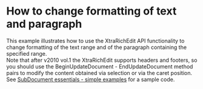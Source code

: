 # How to change formatting of text and paragraph


<p>This example illustrates how to use the XtraRichEdit API functionality to change formatting of the text range and of the paragraph containing the specified range.<br />
Note that after v2010 vol.1 the XtraRichEdit supports headers and footers, so you should use the  BeginUpdateDocument - EndUpdateDocument method pairs to modify the content obtained via selection or via the caret position. See <a href="https://www.devexpress.com/Support/Center/p/E2265">SubDocument essentials - simple examples</a> for a sample code.</p>

<br/>


